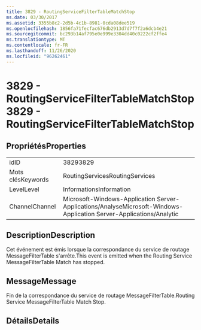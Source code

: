 ```yaml
---
title: 3829 - RoutingServiceFilterTableMatchStop
ms.date: 03/30/2017
ms.assetid: 3355b8c2-2d5b-4c1b-8981-0cda08dee519
ms.openlocfilehash: 1856fa71fecfac676db2913d7d7f7f2a6dcb4e21
ms.sourcegitcommit: bc293b14af795e0e999e3304dd40c0222cf2ffe4
ms.translationtype: MT
ms.contentlocale: fr-FR
ms.lasthandoff: 11/26/2020
ms.locfileid: "96262461"
---
```

# <a name="3829---routingservicefiltertablematchstop"></a><span data-ttu-id="66c11-102">3829 - RoutingServiceFilterTableMatchStop</span><span class="sxs-lookup"><span data-stu-id="66c11-102">3829 - RoutingServiceFilterTableMatchStop</span></span>

## <a name="properties"></a><span data-ttu-id="66c11-103">Propriétés</span><span class="sxs-lookup"><span data-stu-id="66c11-103">Properties</span></span>  
  
|||  
|-|-|  
|<span data-ttu-id="66c11-104">id</span><span class="sxs-lookup"><span data-stu-id="66c11-104">ID</span></span>|<span data-ttu-id="66c11-105">3829</span><span class="sxs-lookup"><span data-stu-id="66c11-105">3829</span></span>|  
|<span data-ttu-id="66c11-106">Mots clés</span><span class="sxs-lookup"><span data-stu-id="66c11-106">Keywords</span></span>|<span data-ttu-id="66c11-107">RoutingServices</span><span class="sxs-lookup"><span data-stu-id="66c11-107">RoutingServices</span></span>|  
|<span data-ttu-id="66c11-108">Level</span><span class="sxs-lookup"><span data-stu-id="66c11-108">Level</span></span>|<span data-ttu-id="66c11-109">Informations</span><span class="sxs-lookup"><span data-stu-id="66c11-109">Information</span></span>|  
|<span data-ttu-id="66c11-110">Channel</span><span class="sxs-lookup"><span data-stu-id="66c11-110">Channel</span></span>|<span data-ttu-id="66c11-111">Microsoft-Windows-Application Server-Applications/Analyse</span><span class="sxs-lookup"><span data-stu-id="66c11-111">Microsoft-Windows-Application Server-Applications/Analytic</span></span>|  
  
## <a name="description"></a><span data-ttu-id="66c11-112">Description</span><span class="sxs-lookup"><span data-stu-id="66c11-112">Description</span></span>  

 <span data-ttu-id="66c11-113">Cet événement est émis lorsque la correspondance du service de routage MessageFilterTable s'arrête.</span><span class="sxs-lookup"><span data-stu-id="66c11-113">This event is emitted when the Routing Service MessageFilterTable Match has stopped.</span></span>  
  
## <a name="message"></a><span data-ttu-id="66c11-114">Message</span><span class="sxs-lookup"><span data-stu-id="66c11-114">Message</span></span>  

 <span data-ttu-id="66c11-115">Fin de la correspondance du service de routage MessageFilterTable.</span><span class="sxs-lookup"><span data-stu-id="66c11-115">Routing Service MessageFilterTable Match Stop.</span></span>  
  
## <a name="details"></a><span data-ttu-id="66c11-116">Détails</span><span class="sxs-lookup"><span data-stu-id="66c11-116">Details</span></span>
